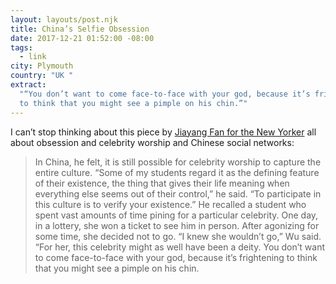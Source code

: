 ```yaml
---
layout: layouts/post.njk
title: China’s Selfie Obsession
date: 2017-12-21 01:52:00 -08:00
tags:
  - link
city: Plymouth
country: "UK "
extract:
  "“You don’t want to come face-to-face with your god, because it’s frightening
  to think that you might see a pimple on his chin.”"
---
```


I can’t stop thinking about this piece by [Jiayang Fan for the New Yorker](https://www.newyorker.com/magazine/2017/12/18/chinas-selfie-obsession) all about obsession and celebrity worship and Chinese social networks:

> In China, he felt, it is still possible for celebrity worship to capture the entire culture. “Some of my students regard it as the defining feature of their existence, the thing that gives their life meaning when everything else seems out of their control,” he said. “To participate in this culture is to verify your existence.” He recalled a student who spent vast amounts of time pining for a particular celebrity. One day, in a lottery, she won a ticket to see him in person. After agonizing for some time, she decided not to go. “I knew she wouldn’t go,” Wu said. “For her, this celebrity might as well have been a deity. You don’t want to come face-to-face with your god, because it’s frightening to think that you might see a pimple on his chin.
